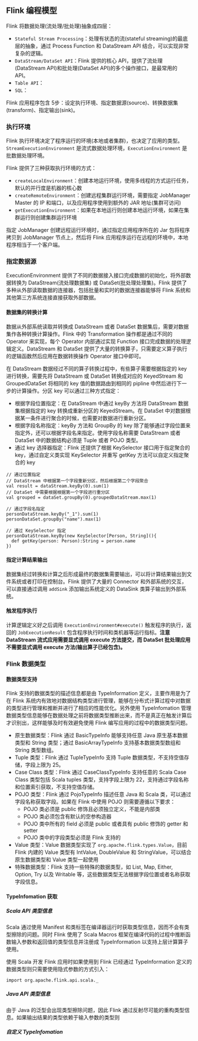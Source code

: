 ## Flink 编程模型
Flink 将数据处理(流处理/批处理)抽象成四层：
- ```Stateful Stream Processing```：处理有状态的流(stateful streaming)的最底层的抽象，通过 Process Function 和 DataStream API 结合，可以实现非常复杂的逻辑。
- ```DataStream/DataSet API```：Flink 提供的核心 API，提供了流处理(DataStream API)和批处理(DataSet API)的多个操作接口，是最常用的 API。
- ```Table API```：
- ```SQL```：

Flink 应用程序包含 5步：设定执行环境、指定数据源(source)、转换数据集(transform)、指定输出(sink)。

### 执行环境  
Flink 执行环境决定了程序运行的环境(本地或者集群)，也决定了应用的类型。```StreamExecutionEnvironment``` 是流式数据处理环境，```ExecutionEnvironment``` 是批数据处理环境。

Flink 提供了三种获取执行环境的方式：
- ```createLocalEnvironment```：创建本地运行环境，使用多线程的方式运行任务，默认的并行度是机器的核心数
- ```createRemoteEnvironment```：创建远程集群运行环境，需要指定 JobManager Master 的 IP 和端口，以及应用程序使用到额外的 JAR 地址(集群可访问)
- ```getExecutionEnvironment```：如果在本地运行则创建本地运行环境，如果在集群运行则创建集群运行环境

指定 JobManager 创建远程运行环境时，通过指定应用程序所在的 Jar 包将程序拷贝到 JobManager 节点上，然后将 Flink 应用程序运行在远程的环境中，本地程序相当于一个客户端。


### 指定数据源
ExecutionEnvironment 提供了不同的数据接入接口完成数据的初始化，将外部数据转换为 DataStream(流处理数据集) 或 DataSet(批处理处理集)。Flink 提供了多种从外部读取数据的连接器，包括批量和实时的数据连接器能够将 Flink 系统和其他第三方系统连接直接获取外部数据。
#### 数据集的转换计算
数据从外部系统读取并转换成 DataStream 或者 DataSet 数据集后，需要对数据集作各种转换计算操作。Flink 中的 Transformation 操作都是通过不同的 Operator 来实现，每个 Operator 内部通过实现 Function 接口完成数据的处理逻辑定义。DataStream 和 DataSet 提供了大量的转换算子，只需要定义算子执行的逻辑函数然后应用在数据转换操作 Operator 接口中即可。

在 DataStream 数据经过不同的算子转换过程中，有些算子需要根据指定的 key 进行转换，需要先将 DataStream 或 DataSet 转换成对应的 KeyedStream 和 GroupedDataSet 将相同的 key 值的数据路由到相同的 pipline 中然后进行下一步的计算操作。分区 key 可以通过三种方式指定：
- 根据字段位置指定：在 DataStream 中通过 keyBy 方法将 DataStream 数据集根据指定的 key 转换成重新分区的 KeyedStream。在 DataSet 中对数据根据某一条件进行聚合的时候，也需要对数据进行重新分区。
- 根据字段名称指定：keyBy 方法和 GroupBy 的 key 除了能够通过字段位置来指定外，还可以根据字段名来指定。使用字段名称需要 DataStream 或者 DataSet 中的数据结构必须是 Tuple 或者 POJO 类型。
- 通过 key 选择器指定：Flink 还提供了根据 KeySelector 接口用于指定聚合的 key，通过自定义类实现 KeySelector 并重写 getKey 方法可以自定义指定聚合的 key
```
// 通过位置指定
// DataStream 中根据第一个字段重新分区，然后根据第二个字段聚合
val result = dataStream.keyBy(0).sum(1)
// DataSet 中需要根据根据第一个字段进行重分区
val grouped = dataSet.groupBy(0).groupedDataStream.max(1)

// 通过字段名指定
personDataStream.keyBy("_1").sum(1)
personDataSet.groupBy("name").max(1)

// 通过 KeySelector 指定
personDataStream.keyBy(new KeySelector[Person, String](){
  def getKey(person: Person):String = person.name
})
```
#### 指定计算结果输出
数据集经过转换和计算之后形成最终的数据集需要输出，可以将计算结果输出到文件系统或者打印在控制台。Flink 提供了大量的 Connector 和外部系统的交互，可以直接通过调用 ```addSink``` 添加输出系统定义的 DataSink 类算子输出到外部系统。
#### 触发程序执行
计算逻辑定义好之后调用 ```ExecutionEnvironment#execute()``` 触发程序的执行，返回的 ```JobExecutionResult``` 包含程序执行时间和类机器等运行指标。**注意 DataStream 流式应用需要显式调用 execute 方法提交，而 DataSet 批处理应用不需要显式调用 execute 方法(输出算子已经包含)。**
### Flink 数据类型
#### 数据类型支持
Flink 支持的数据类型的描述信息都是由 TypeInformation 定义，主要作用是为了在 Flink 系统内有效地对数据结构类型进行管理，能够在分布式计算过程中对数据的类型进行管理和推断并进行了相应的性能优化。另外使用 TypeInfomation 管理数据类型信息能够在数据处理之前将数据类型推断出来，而不是真正在触发计算后才识别出，这样能够及时有效避免使用 Flink 编写应用的过程中的数据类型问题。
- 原生数据类型：Flink 通过 BasicTypeInfo 能够支持任意 Java 原生基本数据类型和 String 类型；通过 BasicArrayTypeInfo 支持基本数据类型数组和 String 类型数组。
- Tuple 类型：Flink 通过 TupleTypeInfo 支持 Tuple 数据类型，不支持空值存储，字段上限为 25。
- Case Class 类型：Flink 通过 CaseClassTypeInfo 支持任意的 Scala Case Class 类型包括 Scala tuples 类型，支持字段上限为 22，支持通过字段名称和位置索引获取，不支持空值存储。
- POJO 类型：Flink 通过 PojoTypeInfo 描述任意 Java 和 Scala 类，可以通过字段名称获取字段。如果在 Flink 中使用 POJO 则需要遵循以下要求：
  - POJO 类必须是 public 修饰且必须独立定义，不能是内部类
  - POJO 类必须包含有默认的空参构造器
  - POJO 类中所有的 field 必须是 public 或者具有 public 修饰的 getter 和 setter
  - POJO 类中的字段类型必须是 Flink 支持的
- Value 类型：Value 数据类型实现了 ```org.apache.flink.types.Value```，目前 Flink 内建的 Value 类型有 IntValue, DoubleValue 和 StringValue，可以结合原生数据类型和 Value 类型一起使用
- 特殊数据类型：Flink 支持一些特殊的数据类型，如 List, Map, Either, Option, Try 以及 Writable 等，这些数据类型无法根据字段位置或者名称获取字段信息。
#### TypeInfomation 获取
##### Scala API 类型信息
Scala 通过使用 Manifest 和类标签在编译器运行时获取类型信息，因而不会有类型擦除的问题。同时 Flink 使用了 Scala Macros 框架在编译代码的过程中推断函数输入参数和返回值的类型信息并注册成 TypeInformation 以支持上层计算算子使用。

使用 Scala 开发 Flink 应用时如果使用到 Flink 已经通过 TypeInformation 定义的数据类型则只需要使用隐式参数的方式引入：
```
import org.apache.flink.api.scala._
```
##### Java API 类型信息
由于 Java 的泛型会出现类型擦除问题，因此 Flink 通过反射尽可能的重构类型信息。如果输出结果的类型依赖于输入参数的类型则
##### 自定义 TypeInfomation